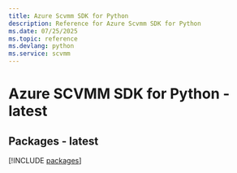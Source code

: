```yaml
---
title: Azure Scvmm SDK for Python
description: Reference for Azure Scvmm SDK for Python
ms.date: 07/25/2025
ms.topic: reference
ms.devlang: python
ms.service: scvmm
---
```

# Azure SCVMM SDK for Python - latest
## Packages - latest
[!INCLUDE [packages](scvmm-index.md)]